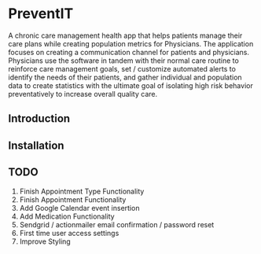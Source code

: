 # PreventIT

A chronic care management health app that helps patients manage their care plans while creating population metrics for Physicians. The application focuses on creating a communication channel for patients and physicians.  Physicians use the software in tandem with their normal care routine to reinforce care management goals, set / customize automated alerts to identify the needs of their patients, and gather individual and population data to create statistics with the ultimate goal of isolating high risk behavior preventatively to increase overall quality care.

## Introduction

## Installation

## TODO

1. Finish Appointment Type Functionality
2. Finish Appointment Functionality
3. Add Google Calendar event insertion
4. Add Medication Functionality
5. Sendgrid / actionmailer email confirmation / password reset
6. First time user access settings
3. Improve Styling
